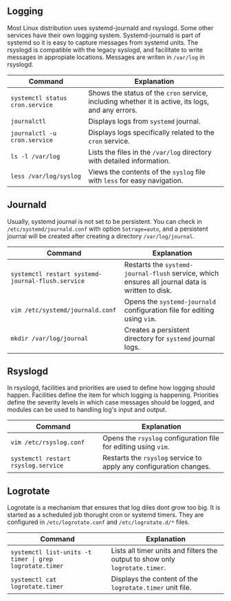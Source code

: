 ## Logging

Most Linux distribution uses systemd-journald and rsyslogd. Some other services have their own logging system. Systemd-journald is part of systemd so it is easy to capture messages from systemd units. The rsyslogd is compatible with the legacy syslogd, and facilitate to write messages in appropiate locations. Messages are writen in `/var/log` in rsyslogd.

| Command                           | Explanation                                                                                       |
|-----------------------------------|---------------------------------------------------------------------------------------------------|
| `systemctl status cron.service`   | Shows the status of the `cron` service, including whether it is active, its logs, and any errors. |
| `journalctl`                      | Displays logs from `systemd` journal.                                                             |
| `journalctl -u cron.service`      | Displays logs specifically related to the `cron` service.                                         |
| `ls -l /var/log`                  | Lists the files in the `/var/log` directory with detailed information.                            |
| `less /var/log/syslog`            | Views the contents of the `syslog` file with `less` for easy navigation.                          |

## Journald

Usually, systemd journal is not set to be persistent. You can check in `/etc/systemd/journald.conf` with option `Sotrage=auto`, and a persistent journal will be created after creating a directory `/var/log/journal`.

| Command                                           | Explanation                                                                                       |
|---------------------------------------------------|---------------------------------------------------------------------------------------------------|
| `systemctl restart systemd-journal-flush.service` | Restarts the `systemd-journal-flush` service, which ensures all journal data is written to disk.  |
| `vim /etc/systemd/journald.conf`                  | Opens the `systemd-journald` configuration file for editing using `vim`.                          |
| `mkdir /var/log/journal`                          | Creates a persistent directory for `systemd` journal logs.                                        |

## Rsyslogd

In rsyslogd, facilities and priorities are used to define how logging should happen. Facilities define the item for which logging is happening. Priorities define the severity levels in which case messages should be logged, and modules can be used to handling log's input and output.

| Command                             | Explanation                                                                                       |
|-------------------------------------|---------------------------------------------------------------------------------------------------|
| `vim /etc/rsyslog.conf`             | Opens the `rsyslog` configuration file for editing using `vim`.                                   |
| `systemctl restart rsyslog.service` | Restarts the `rsyslog` service to apply any configuration changes.                                |

## Logrotate

Logrotate is a mechanism that ensures that log diles dont grow too big. It is started as a scheduled job thorught cron or systemd timers. They are configured in `/etc/logrotate.conf` and `/etc/logrotate.d/*` files.

| Command                                                       | Explanation                                                                                       |
|---------------------------------------------------------------|---------------------------------------------------------------------------------------------------|
| `systemctl list-units -t timer \| grep logrotate.timer`       | Lists all timer units and filters the output to show only `logrotate.timer`.                      |
| `systemctl cat logrotate.timer`                               | Displays the content of the `logrotate.timer` unit file.                                          |
